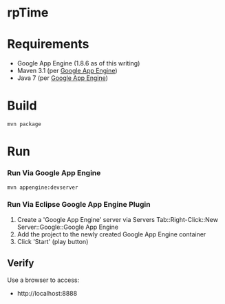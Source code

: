 rpTime
=========


# Requirements

* Google App Engine (1.8.6 as of this writing)
* Maven 3.1 (per <a href="https://developers.google.com/appengine/docs/java/tools/maven">Google App Engine</a>)
* Java 7 (per <a href="https://developers.google.com/appengine/docs/java/gettingstarted/installing">Google App Engine</a>)


# Build

    mvn package
    

# Run

    
### Run Via Google App Engine    

    mvn appengine:devserver
    

### Run Via Eclipse Google App Engine Plugin

1. Create a 'Google App Engine' server via Servers Tab::Right-Click::New Server::Google::Google App Engine
2. Add the project to the newly created Google App Engine container
3. Click 'Start' (play button)


## Verify

Use a browser to access:

* http://localhost:8888 